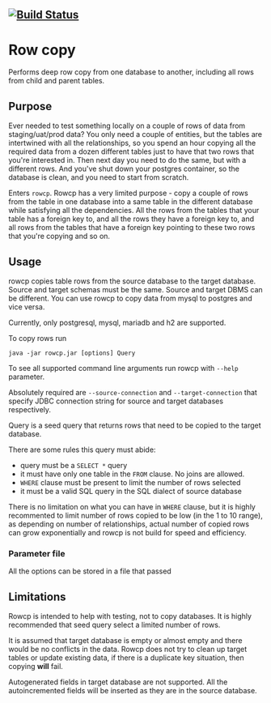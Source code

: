 [![Build Status](https://travis-ci.com/uaraven/rowcp.svg?token=y16Lh7TzbqmZRHfBeyUv&branch=main)](https://travis-ci.com/uaraven/rowcp)
---

# Row copy

Performs deep row copy from one database to another, including all rows from child and parent tables.

## Purpose

Ever needed to test something locally on a couple of rows of data from staging/uat/prod data? You only need a couple of
entities, but the tables are intertwined with all the relationships, so you spend an hour copying all the required data
from a dozen different tables just to have that two rows that you're interested in. Then next day you need to do the
same, but with a different rows. And you've shut down your postgres container, so the database is clean, and you need to
start from scratch.

Enters `rowcp`. Rowcp has a very limited purpose - copy a couple of rows from the table in one database into a same
table in the different database while satisfying all the dependencies. All the rows from the tables that your table has
a foreign key to, and all the rows they have a foreign key to, and all rows from the tables that have a foreign key
pointing to these two rows that you're copying and so on.

## Usage

rowcp copies table rows from the source database to the target database. Source and target schemas must be the same.
Source and target DBMS can be different. You can use rowcp to copy data from mysql to postgres and vice versa.

Currently, only postgresql, mysql, mariadb and h2 are supported.

To copy rows run

    java -jar rowcp.jar [options] Query 

To see all supported command line arguments run rowcp with `--help` parameter.

Absolutely required are `--source-connection` and `--target-connection` that specify JDBC connection string for source
and target databases respectively.

Query is a seed query that returns rows that need to be copied to the target database.

There are some rules this query must abide:

- query must be a `SELECT *` query
- it must have only one table in the `FROM` clause. No joins are allowed.
- `WHERE` clause must be present to limit the number of rows selected
- it must be a valid SQL query in the SQL dialect of source database

There is no limitation on what you can have in `WHERE` clause, but it is highly recommented to limit number of rows
copied to be low (in the 1 to 10 range), as depending on number of relationships, actual number of copied rows can grow
exponentially and rowcp is not build for speed and efficiency.

### Parameter file

All the options can be stored in a file that passed

## Limitations

Rowcp is intended to help with testing, not to copy databases. It is highly recommended that seed query select a limited
number of rows.

It is assumed that target database is empty or almost empty and there would be no conflicts in the data. Rowcp does not
try to clean up target tables or update existing data, if there is a duplicate key situation, then copying **will**
fail.

Autogenerated fields in target database are not supported. All the autoincremented fields will be inserted as they are
in the source database.
